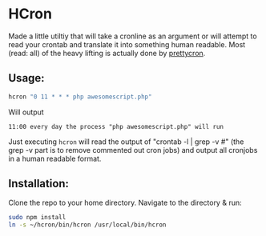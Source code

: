 # HCron

Made a little utiltiy that will take a cronline as an argument or will attempt to read your crontab and translate it into something human readable. Most (read: all) of the heavy lifting is actually done by [prettycron](https://github.com/azza-bazoo/prettycron). 

## Usage:

```bash
hcron "0 11 * * * php awesomescript.php"
```

Will output
```
11:00 every day the process "php awesomescript.php" will run
```

Just executing `hcron` will read the output of "crontab -l | grep -v \#" (the grep -v part is to remove commented out cron jobs) and output all cronjobs in a human readable format.

## Installation:

Clone the repo to your home directory. Navigate to the directory & run:

```bash
sudo npm install
ln -s ~/hcron/bin/hcron /usr/local/bin/hcron
```
